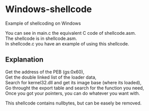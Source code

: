 # Windows-shellcode
Example of shellcoding on Windows

You can see in main.c the equivalent C code of shellcode.asm.  
The shellcode is in shellcode.asm.  
In shellcode.c you have an example of using this shellcode.  

## Explanation

Get the address of the PEB (gs:0x60),  
Get the double linked list of the loader data,  
Search for kernel32.dll and get its image base (where its loaded),  
Go throught the export table and search for the function you need,  
Once you got your pointers, you can do whatever you want with.  
  
This shellcode contains nullbytes, but can be easely be removed.

